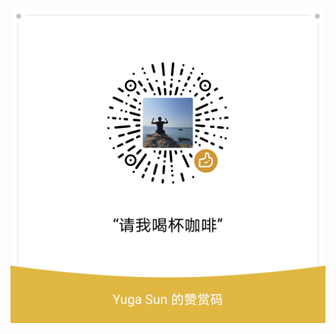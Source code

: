 <p align="center">
    <img width="512" alt="Buy me a coffee" src="./buy-me-a-coffee-wechat.jpg"/>
</p>

